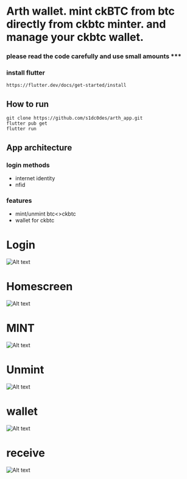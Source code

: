 
# Arth wallet. mint ckBTC from btc directly from ckbtc minter. and manage your ckbtc wallet.
### please read the code carefully and use small amounts ***

### install flutter
    https://flutter.dev/docs/get-started/install


## How to run
   ```
   git clone https://github.com/s1dc0des/arth_app.git
   flutter pub get
   flutter run
   ```




## App architecture

### login methods
   - internet identity
   - nfid


### features
   - mint/unmint btc<>ckbtc
   - wallet for ckbtc


# Login

![Alt text](/screenshots/login.jpeg)

# Homescreen

![Alt text](/screenshots/home.png)

# MINT

![Alt text](/screenshots/mint.png)


# Unmint

![Alt text](/screenshots/unmint.png)


# wallet

![Alt text](/screenshots/wallet.png)

# receive

![Alt text](/screenshots/receive.png)